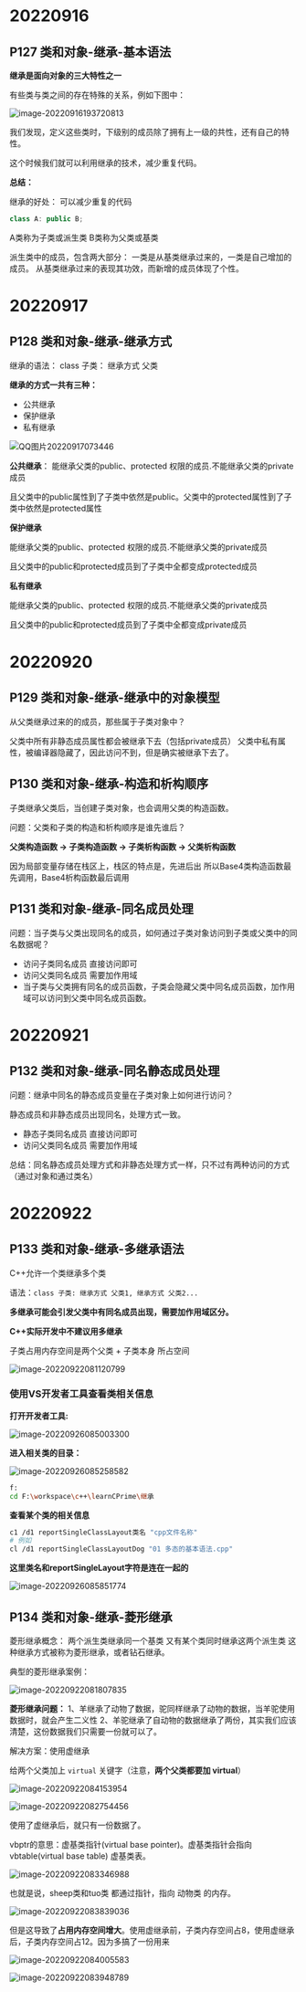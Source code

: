 # 20220916

## P127 类和对象-继承-基本语法

**继承是面向对象的三大特性之一**

有些类与类之间的存在特殊的关系，例如下图中：

![image-20220916193720813](F:\workspace\c++\learnCPrime\文档\继承.assets\image-20220916193720813.png)

我们发现，定义这些类时，下级别的成员除了拥有上一级的共性，还有自己的特性。

这个时候我们就可以利用继承的技术，减少重复代码。

**总结：**

继承的好处： 可以减少重复的代码

```c++
class A: public B;
```
A类称为子类或派生类
B类称为父类或基类

派生类中的成员，包含两大部分：
一类是从基类继承过来的，一类是自己增加的成员。
从基类继承过来的表现其功效，而新增的成员体现了个性。

# 20220917

## P128 类和对象-继承-继承方式

继承的语法： class 子类： 继承方式 父类

**继承的方式一共有三种：**

- 公共继承
- 保护继承
- 私有继承

![QQ图片20220917073446](./继承.assets/QQ图片20220917073446.png)

**公共继承**：
能继承父类的public、protected 权限的成员.不能继承父类的private成员

且父类中的public属性到了子类中依然是public。父类中的protected属性到了子类中依然是protected属性

**保护继承**

能继承父类的public、protected 权限的成员.不能继承父类的private成员

且父类中的public和protected成员到了子类中全都变成protected成员

**私有继承**

能继承父类的public、protected 权限的成员.不能继承父类的private成员

且父类中的public和protected成员到了子类中全都变成private成员

# 20220920

## P129 类和对象-继承-继承中的对象模型

从父类继承过来的的成员，那些属于子类对象中？

父类中所有非静态成员属性都会被继承下去（包括private成员）
父类中私有属性，被编译器隐藏了，因此访问不到，但是确实被继承下去了。

## P130 类和对象-继承-构造和析构顺序

子类继承父类后，当创建子类对象，也会调用父类的构造函数。

问题：父类和子类的构造和析构顺序是谁先谁后？

**父类构造函数 -> 子类构造函数 -> 子类析构函数 -> 父类析构函数**

因为局部变量存储在栈区上，栈区的特点是，先进后出
所以Base4类构造函数最先调用，Base4析构函数最后调用

## P131 类和对象-继承-同名成员处理

问题：当子类与父类出现同名的成员，如何通过子类对象访问到子类或父类中的同名数据呢？

- 访问子类同名成员 直接访问即可
- 访问父类同名成员 需要加作用域
- 当子类与父类拥有同名的成员函数，子类会隐藏父类中同名成员函数，加作用域可以访问到父类中同名成员函数。



# 20220921

## P132 类和对象-继承-同名静态成员处理

问题：继承中同名的静态成员变量在子类对象上如何进行访问？

静态成员和非静态成员出现同名，处理方式一致。

- 静态子类同名成员 直接访问即可
- 访问父类同名成员 需要加作用域

总结：同名静态成员处理方式和非静态处理方式一样，只不过有两种访问的方式（通过对象和通过类名）

# 20220922

## P133 类和对象-继承-多继承语法

C++允许一个类继承多个类

语法：`class 子类: 继承方式 父类1, 继承方式 父类2...`

**多继承可能会引发父类中有同名成员出现，需要加作用域区分。**

**C++实际开发中不建议用多继承**



子类占用内存空间是两个父类 + 子类本身 所占空间

![image-20220922081120799](F:\workspace\c++\learnCPrime\文档\继承.assets\image-20220922081120799.png)



### 使用VS开发者工具查看类相关信息

**打开开发者工具:**

![image-20220926085003300](F:\workspace\c++\learnCPrime\文档\继承.assets\image-20220926085003300.png)

**进入相关类的目录：**

![image-20220926085258582](F:\workspace\c++\learnCPrime\文档\继承.assets\image-20220926085258582.png)

```bash
f:
cd F:\workspace\c++\learnCPrime\继承
```



**查看某个类的相关信息**
```bash
c1 /d1 reportSingleClassLayout类名 "cpp文件名称"
# 例如
cl /d1 reportSingleClassLayoutDog "01 多态的基本语法.cpp"
```

**这里类名和reportSingleLayout字符是连在一起的**

![image-20220926085851774](F:\workspace\c++\learnCPrime\文档\继承.assets\image-20220926085851774.png)

## P134 类和对象-继承-菱形继承

菱形继承概念：
两个派生类继承同一个基类
又有某个类同时继承这两个派生类
这种继承方式被称为菱形继承，或者钻石继承。

典型的菱形继承案例：

![image-20220922081807835](F:\workspace\c++\learnCPrime\文档\继承.assets\image-20220922081807835.png)

**菱形继承问题：**
1、羊继承了动物了数据，驼同样继承了动物的数据，当羊驼使用数据时，就会产生二义性
2、羊驼继承了自动物的数据继承了两份，其实我们应该清楚，这份数据我们只需要一份就可以了。



解决方案：使用虚继承

给两个父类加上 `virtual` 关键字（注意，**两个父类都要加 virtual**）

![image-20220922084153954](F:\workspace\c++\learnCPrime\文档\继承.assets\image-20220922084153954.png)

![image-20220922082754456](F:\workspace\c++\learnCPrime\文档\继承.assets\image-20220922082754456.png)

使用了虚继承后，就只有一份数据了。

vbptr的意思：虚基类指针(virtual base  pointer)。虚基类指针会指向 vbtable(virtual base table) 虚基类表。

![image-20220922083346988](F:\workspace\c++\learnCPrime\文档\继承.assets\image-20220922083346988.png)

也就是说，sheep类和tuo类 都通过指针，指向 动物类 的内存。

![image-20220922083839036](F:\workspace\c++\learnCPrime\文档\继承.assets\image-20220922083839036.png)

但是这导致了**占用内存空间增大**。使用虚继承前，子类内存空间占8，使用虚继承后，子类内存空间占12。因为多搞了一份用来

![image-20220922084005583](F:\workspace\c++\learnCPrime\文档\继承.assets\image-20220922084005583.png)

![image-20220922083948789](F:\workspace\c++\learnCPrime\文档\继承.assets\image-20220922083948789.png)

